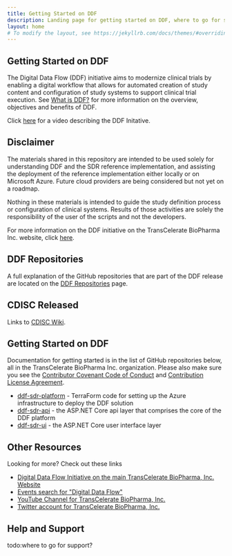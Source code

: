 ```yaml
---
title: Getting Started on DDF
description: Landing page for getting started on DDF, where to go for specific information, and how to access content
layout: home
# To modify the layout, see https://jekyllrb.com/docs/themes/#overriding-theme-defaults
---
```

## Getting Started on DDF

The Digital Data Flow (DDF) initiative aims to modernize clinical trials by enabling a digital workflow that allows for automated creation of study content and configuration of study systems to support clinical trial execution. See [What is DDF?](overview.md) for more information on the overview, objectives and benefits of DDF.

Click [here](https://www.youtube.com/watch?v=082onW7jhe4) for a video describing the DDF Initative.

## Disclaimer

The materials shared in this repository are intended to be used solely for understanding DDF and the SDR reference implementation, and assisting the deployment of the reference implementation either locally or on Microsoft Azure. Future cloud providers are being considered but not yet on a roadmap.

Nothing in these materials is intended to guide the study definition process or configuration of clinical systems. Results of those activities are solely the responsibility of the user of the scripts and not the developers.

For more information on the DDF initiative on the TransCelerate BioPharma Inc. website, click [here](https://www.transceleratebiopharmainc.com/initiatives/digital-data-flow/).

## DDF Repositories

A full explanation of the GitHub repositories that are part of the DDF release are located on the [DDF Repositories](repos) page.

## CDISC Released

Links to [CDISC Wiki](https://wiki.cdisc.org/).

## Getting Started on DDF

Documentation for getting started is in the list of GitHub repositories below, all in the TransCelerate BioPharma Inc. organization. Please also make sure you see the [Contributor Covenant Code of Conduct](CODE_OF_CONDUCT.md) and [Contribution License Agreement](CONTRIBUTING.md).

- [ddf-sdr-platform](https://github.com/transceleratebiopharmainc/ddf-sdr-platform) - TerraForm code for setting up the Azure infrastructure to deploy the DDF solution
- [ddf-sdr-api](https://github.com/transceleratebiopharmainc/ddf-sdr-api) - the ASP.NET Core api layer that comprises the core of the DDF platform
- [ddf-sdr-ui](https://github.com/transceleratebiopharmainc/ddf-sdr-ui) - the ASP.NET Core user interface layer

## Other Resources

Looking for more? Check out these links

- [Digital Data Flow Initiative on the main TransCelerate BioPharma, Inc. Website](https://www.transceleratebiopharmainc.com/initiatives/digital-data-flow/)
- [Events search for "Digital Data Flow"](https://www.transceleratebiopharmainc.com/?s=digital%20data%20flow&submit=submit)
- [YouTube Channel for TransCelerate BioPharma, Inc.](https://www.youtube.com/channel/UC9S20EmzIBGJJ70utCrtNBQ/videos)
- [Twitter account for TransCelerate BioPharma, Inc.](https://twitter.com/transcelerate)

## Help and Support

todo:where to go for support?
